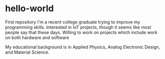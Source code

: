 # hello-world
First repository
I'm a recent college graduate trying to improve my programming skills. Interested in IoT projects, though it seems like most people say that these days. Willing to work on projects which include work on both hardware and software

My educational background is in Applied Physics, Analog Electronic Design, and Material Science.

